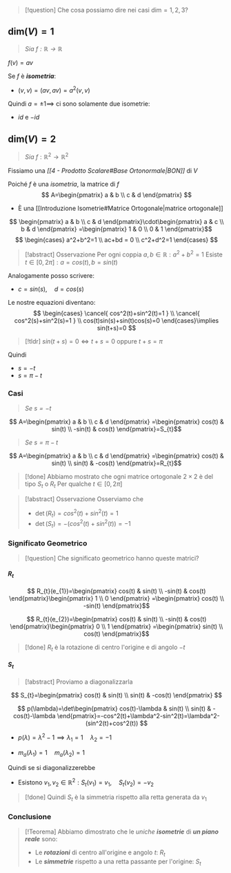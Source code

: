 >[!question] Che cosa possiamo dire nei casi $\text{dim}=1,2,3$?

## $\text{dim}(V)=1$
>*Sia $f:\mathbb{R}\to\mathbb{R}$*

$f(v)=av$

Se $f$ è ***isometria***:
- $(v,v)=(av,av)=a^2(v,v)$

Quindi $a=\pm 1\implies$ ci sono solamente due isometrie:
- $id$ e $-id$

## $\text{dim}(V)=2$
>*Sia* $f:\mathbb{R}^2\to\mathbb{R}^2$

Fissiamo una *[[4 - Prodotto Scalare#Base Ortonormale|BON]]* di $V$

Poiché $f$ è una *isometria*, la matrice di $f$
$$
A=\begin{pmatrix}
a & b \\
c & d
\end{pmatrix}
$$ 
- È una [[Introduzione Isometrie#Matrice Ortogonale|matrice ortogonale]]

$$
\begin{pmatrix}
a & b \\
c & d
\end{pmatrix}\cdot\begin{pmatrix}
a & c \\
b & d
\end{pmatrix}
=\begin{pmatrix}
1 & 0 \\
0 & 1
\end{pmatrix}$$
$$
\begin{cases}
a^2+b^2=1 \\
ac+bd = 0 \\
c^2+d^2=1
\end{cases}
$$

>[!abstract] Osservazione
>Per ogni coppia  $a,b\in\mathbb{R}:a^2+b^2=1$
>Esiste $t\in[0,2\pi]:a=cos(t),b=sin(t)$

Analogamente posso scrivere:
- $c=sin(s),\quad d=cos(s)$

Le nostre equazioni diventano:
$$
\begin{cases}
\cancel{ cos^2(t)+sin^2(t)=1 } \\
\cancel{ cos^2(s)+sin^2(s)=1 } \\
cos(t)sin(s)+sin(t)cos(s)=0
\end{cases}\implies sin(t+s)=0
$$

>[!tldr] $sin(t+s)=0\iff t+s=0$ oppure $t+s=\pi$

Quindi
- $s=-t$
- $s=\pi-t$

### Casi
>*Se $s=-t$*

$$
A=\begin{pmatrix}
a & b \\
c & d
\end{pmatrix}
=\begin{pmatrix}
cos(t) & sin(t) \\
-sin(t) &  cos(t)
\end{pmatrix}=S_{t}$$

>*Se $s=\pi-t$*

$$
A=\begin{pmatrix}
a & b \\
c & d
\end{pmatrix}
=\begin{pmatrix}
cos(t) & sin(t) \\
sin(t) &  -cos(t)
\end{pmatrix}=R_{t}$$

>[!done] Abbiamo mostrato che ogni matrice ortogonale $2\times 2$ è del tipo $S_{t}$ o $R_{t}$
>Per qualche $t\in[0,2\pi]$


>[!abstract] Osservazione
>Osserviamo che
>- $\det(R_{t})=cos^2(t)+sin^2(t)=1$
>- $\det(S_{t})=-(cos^2(t)+sin^2(t))=-1$

### Significato Geometrico
>[!question] Che significato geometrico hanno queste matrici?

#### $R_{t}$

$$
R_{t}(e_{1})=\begin{pmatrix}
cos(t) & sin(t) \\
-sin(t) & cos(t)
\end{pmatrix}\begin{pmatrix}
1 \\
0
\end{pmatrix}
=\begin{pmatrix}
cos(t) \\
-sin(t)
\end{pmatrix}$$

$$
R_{t}(e_{2})=\begin{pmatrix}
cos(t) & sin(t) \\
-sin(t) & cos(t)
\end{pmatrix}\begin{pmatrix}
0 \\
1
\end{pmatrix}
=\begin{pmatrix}
sin(t) \\
cos(t)
\end{pmatrix}$$

>[!done] $R_{t}$ è la rotazione di centro l'origine e di angolo $-t$

#### $S_{t}$

>[!abstract] Proviamo a diagonalizzarla

$$
S_{t}=\begin{pmatrix}
cos(t) & sin(t) \\
sin(t) & -cos(t)
\end{pmatrix}
$$

$$
p(\lambda)=\det\begin{pmatrix}
cos(t)-\lambda & sin(t) \\
sin(t) & -cos(t)-\lambda
\end{pmatrix}=-cos^2(t)+\lambda^2-sin^2(t)=\lambda^2-(sin^2(t)+cos^2(t))
$$
- $p(\lambda)=\lambda^2-1\implies \lambda_{1}=1 \quad \lambda_{2}=-1$

- $m_{a}(\lambda_{1})=1\quad m_{a}(\lambda_{2})=1$

Quindi se si diagonalizzerebbe
- Esistono $v_{1},v_{2}\in\mathbb{R}^2:S_{t}(v_{1})=v_{1},\quad S_{t}(v_{2})=-v_{2}$

>[!done] Quindi $S_{t}$ è la simmetria rispetto alla retta generata da $v_{1}$

### Conclusione
>[!Teorema]
>Abbiamo dimostrato che le *uniche* ***isometrie*** di ***un piano reale*** sono:
>- Le ***rotazioni*** di centro all'origine e angolo $t$: $R_{t}$
>- Le ***simmetrie*** rispetto a una retta passante per l'origine: $S_{t}$


